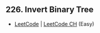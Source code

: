 ## 226. Invert Binary Tree

-  [LeetCode](https://leetcode.com/problems/invert-binary-tree/) | [LeetCode CH](https://leetcode.cn/problems/invert-binary-tree/) (Easy)
